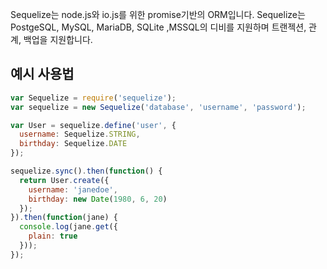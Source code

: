 
Sequelize는 node.js와 io.js를 위한 promise기반의 ORM입니다. Sequelize는 PostgeSQL, MySQL, MariaDB, SQLite ,MSSQL의 디비를 지원하며 트랜젝션, 관계, 백업을 지원합니다.

## 예시 사용법

```.js
var Sequelize = require('sequelize');
var sequelize = new Sequelize('database', 'username', 'password');

var User = sequelize.define('user', {
  username: Sequelize.STRING,
  birthday: Sequelize.DATE
});

sequelize.sync().then(function() {
  return User.create({
    username: 'janedoe',
    birthday: new Date(1980, 6, 20)
  });
}).then(function(jane) {
  console.log(jane.get({
    plain: true
  }));
});
```
